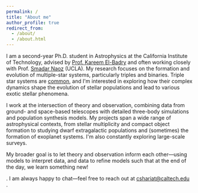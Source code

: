 ```yaml
---
permalink: /
title: "About me"
author_profile: true
redirect_from: 
  - /about/
  - /about.html
---
```


I am a second-year Ph.D. student in Astrophysics at the California Institute of Technology, advised by [Prof. Kareem El-Badry](https://kareemelbadry.github.io/) and often working closely with Prof. [Smadar Naoz](https://snaoz.astro.ucla.edu/) (UCLA).
My research focuses on the formation and evolution of multiple-star systems, particularly triples and binaries. Triple star systems are [common](https://ui.adsabs.harvard.edu/abs/2025PASP..137i4201S/abstract), and I'm interested in exploring how their complex dynamics shape the evolution of stellar populations and lead to various exotic stellar phenomena.

I work at the intersection of theory and observation, combining data from ground- and space-based telescopes with detailed three-body simulations and population synthesis models. My projects span a wide range of astrophysical contexts, from stellar multiplicity and compact object formation to studying dwarf extragalactic populations and (sometimes) the formation of exoplanet systems. I'm also constantly exploring large-scale surveys.

My broader goal is to let theory and observation inform each other—using models to interpret data, and data to refine models such that at the end of the day, we learn something new!

.
I am always happy to chat—feel free to reach out at cshariat@caltech.edu
.
